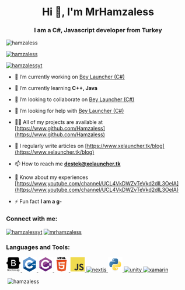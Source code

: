 <h1 align="center">Hi 👋, I'm MrHamzaless</h1>
<h3 align="center">I am a C#, Javascript developer from Turkey</h3>

<p align="left"> <img src="https://komarev.com/ghpvc/?username=hamzaless&label=Profile%20views&color=0e75b6&style=flat" alt="hamzaless" /> </p>

<p align="left"> <a href="https://github.com/ryo-ma/github-profile-trophy"><img src="https://github-profile-trophy.vercel.app/?username=hamzaless" alt="hamzaless" /></a> </p>

<p align="left"> <a href="https://twitter.com/hamzalessyt" target="blank"><img src="https://img.shields.io/twitter/follow/hamzalessyt?logo=twitter&style=for-the-badge" alt="hamzalessyt" /></a> </p>

- 🔭 I’m currently working on [Bey Launcher (C#)](https://www.github.com/Hamzaless/beylands)

- 🌱 I’m currently learning **C++, Java**

- 👯 I’m looking to collaborate on [Bey Launcher (C#)](https://www.github.com/Hamzaless/beylands)

- 🤝 I’m looking for help with [Bey Launcher (C#)](https://www.github.com/Hamzaless/beylands)

- 👨‍💻 All of my projects are available at [https://www.github.com/Hamzaless](https://www.github.com/Hamzaless)

- 📝 I regularly write articles on [https://www.xelauncher.tk/blog](https://www.xelauncher.tk/blog)

- 📫 How to reach me **destek@xelauncher.tk**

- 📄 Know about my experiences [https://www.youtube.com/channel/UCL4VkDWZvTeVkd2dlL3OelA](https://www.youtube.com/channel/UCL4VkDWZvTeVkd2dlL3OelA)

- ⚡ Fun fact **I am a g-**

<h3 align="left">Connect with me:</h3>
<p align="left">
<a href="https://twitter.com/hamzalessyt" target="blank"><img align="center" src="https://raw.githubusercontent.com/rahuldkjain/github-profile-readme-generator/master/src/images/icons/Social/twitter.svg" alt="hamzalessyt" height="30" width="40" /></a>
<a href="https://www.youtube.com/c/mrhamzaless" target="blank"><img align="center" src="https://raw.githubusercontent.com/rahuldkjain/github-profile-readme-generator/master/src/images/icons/Social/youtube.svg" alt="mrhamzaless" height="30" width="40" /></a>
</p>

<h3 align="left">Languages and Tools:</h3>
<p align="left"> <a href="https://getbootstrap.com" target="_blank" rel="noreferrer"> <img src="https://raw.githubusercontent.com/devicons/devicon/master/icons/bootstrap/bootstrap-plain-wordmark.svg" alt="bootstrap" width="40" height="40"/> </a> <a href="https://www.w3schools.com/cpp/" target="_blank" rel="noreferrer"> <img src="https://raw.githubusercontent.com/devicons/devicon/master/icons/cplusplus/cplusplus-original.svg" alt="cplusplus" width="40" height="40"/> </a> <a href="https://www.w3schools.com/cs/" target="_blank" rel="noreferrer"> <img src="https://raw.githubusercontent.com/devicons/devicon/master/icons/csharp/csharp-original.svg" alt="csharp" width="40" height="40"/> </a> <a href="https://www.w3.org/html/" target="_blank" rel="noreferrer"> <img src="https://raw.githubusercontent.com/devicons/devicon/master/icons/html5/html5-original-wordmark.svg" alt="html5" width="40" height="40"/> </a> <a href="https://developer.mozilla.org/en-US/docs/Web/JavaScript" target="_blank" rel="noreferrer"> <img src="https://raw.githubusercontent.com/devicons/devicon/master/icons/javascript/javascript-original.svg" alt="javascript" width="40" height="40"/> </a> <a href="https://nextjs.org/" target="_blank" rel="noreferrer"> <img src="https://cdn.worldvectorlogo.com/logos/nextjs-2.svg" alt="nextjs" width="40" height="40"/> </a> <a href="https://www.python.org" target="_blank" rel="noreferrer"> <img src="https://raw.githubusercontent.com/devicons/devicon/master/icons/python/python-original.svg" alt="python" width="40" height="40"/> </a> <a href="https://unity.com/" target="_blank" rel="noreferrer"> <img src="https://www.vectorlogo.zone/logos/unity3d/unity3d-icon.svg" alt="unity" width="40" height="40"/> </a> <a href="https://dotnet.microsoft.com/apps/xamarin" target="_blank" rel="noreferrer"> <img src="https://raw.githubusercontent.com/detain/svg-logos/780f25886640cef088af994181646db2f6b1a3f8/svg/xamarin.svg" alt="xamarin" width="40" height="40"/> </a> </p>

<p>&nbsp;<img align="center" src="https://github-readme-stats.vercel.app/api?username=hamzaless&show_icons=true&locale=en" alt="hamzaless" /></p>
